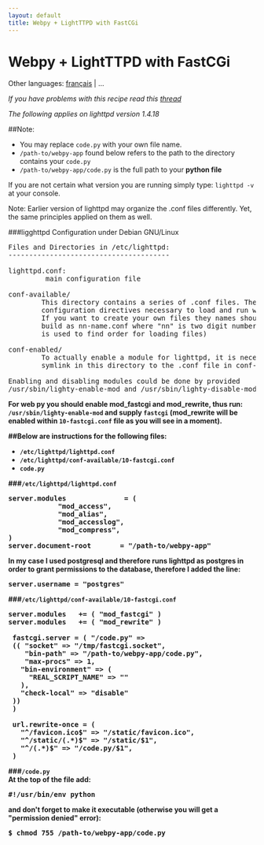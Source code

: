 ```yaml
---
layout: default
title: Webpy + LightTTPD with FastCGi
---
```


# Webpy + LightTTPD with FastCGi

Other languages: [français](/../cookbook/fastcgi-lighttpd.fr) | ...

*If you have problems with this recipe read this [thread](http://www.mail-archive.com/webpy@googlegroups.com/msg02800.html)*

*The following applies on lighttpd version 1.4.18*

##Note:  
* You may replace <code>code.py</code> with your own file name.
* <code>/path-to/webpy-app</code> found below refers to the path to the directory contains your <code>code.py</code>
* <code>/path-to/webpy-app/code.py</code> is the full path to your **python file**

If you are not certain what version you are running simply type: <code>lighttpd -v</code> at your console.

Note: Earlier version of lighttpd may organize the .conf files differently. Yet, the same principles applied on them as well.

###ligghttpd Configuration under Debian GNU/Linux

<pre>
Files and Directories in /etc/lighttpd:
---------------------------------------

lighttpd.conf:
         main configuration file

conf-available/
        This directory contains a series of .conf files. These files contain
        configuration directives necessary to load and run webserver modules.
        If you want to create your own files they names should be
        build as nn-name.conf where "nn" is two digit number (number
        is used to find order for loading files)

conf-enabled/
        To actually enable a module for lighttpd, it is necessary to create a
        symlink in this directory to the .conf file in conf-available/.

Enabling and disabling modules could be done by provided
/usr/sbin/lighty-enable-mod and /usr/sbin/lighty-disable-mod scripts.
</pre>

<strong>
For web py you should enable mod_fastcgi and mod_rewrite, thus run: <code>/usr/sbin/lighty-enable-mod</code> and supply <code>fastcgi</code>  
(mod_rewrite will be enabled within <code>10-fastcgi.conf</code> file as you will see in a moment).

##Below are instructions for the following files:
* <code>/etc/lighttpd/lighttpd.conf</code>
* <code>/etc/lighttpd/conf-available/10-fastcgi.conf</code>
* <code>code.py</code>

###<code>/etc/lighttpd/lighttpd.conf</code>

<pre>
server.modules              = (
            "mod_access",
            "mod_alias",
            "mod_accesslog",
            "mod_compress",
)
server.document-root       = "/path-to/webpy-app"
</pre>

In my case I used postgresql and therefore runs lighttpd as postgres in order to grant permissions to the database, therefore I added the line:

<pre>
server.username = "postgres"
</pre>

###<code>/etc/lighttpd/conf-available/10-fastcgi.conf</code>

<pre>
server.modules   += ( "mod_fastcgi" )
server.modules   += ( "mod_rewrite" )

 fastcgi.server = ( "/code.py" =>
 (( "socket" => "/tmp/fastcgi.socket",
    "bin-path" => "/path-to/webpy-app/code.py",
    "max-procs" => 1,
   "bin-environment" => (
     "REAL_SCRIPT_NAME" => ""
   ),
   "check-local" => "disable"
 ))
 )

 url.rewrite-once = (
   "^/favicon.ico$" => "/static/favicon.ico",
   "^/static/(.*)$" => "/static/$1",
   "^/(.*)$" => "/code.py/$1",
 )
</pre>

###<code>/code.py</code>  
At the top of the file add:

<pre>
#!/usr/bin/env python
</pre>

and don't forget to make it executable (otherwise you will get a "permission denied" error):

<pre>
$ chmod 755 /path-to/webpy-app/code.py
</pre>
